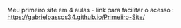 Meu primeiro site em 4 aulas - link para facilitar o acesso : https://gabrielpassos34.github.io/Primeiiro-Site/
